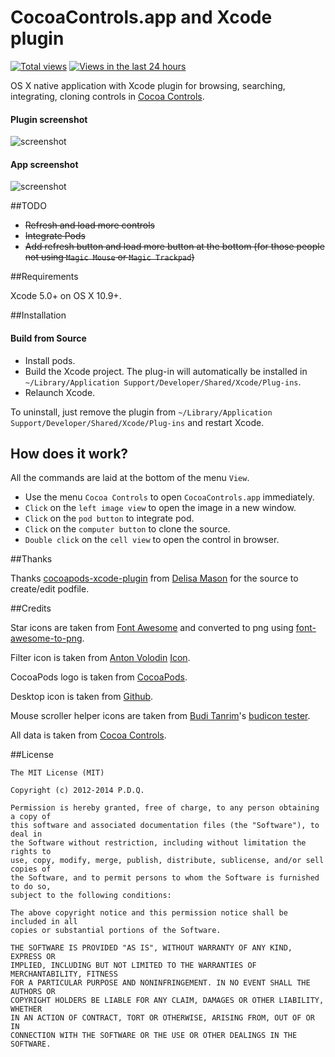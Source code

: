 CocoaControls.app and Xcode plugin
===================
[![Total views](https://sourcegraph.com/api/repos/github.com/yeahdongcn/RSImageOptimPlugin/counters/views.png)](https://sourcegraph.com/github.com/yeahdongcn/RSImageOptimPlugin)
[![Views in the last 24 hours](https://sourcegraph.com/api/repos/github.com/yeahdongcn/RSImageOptimPlugin/counters/views-24h.png)](https://sourcegraph.com/github.com/yeahdongcn/RSImageOptimPlugin)

OS X native application with Xcode plugin for browsing, searching, integrating, cloning controls in [Cocoa Controls](http://cocoacontrols.com/). 

#### Plugin screenshot
![screenshot](https://raw.githubusercontent.com/yeahdongcn/CocoaControlsPlugin/master/plugin_screenshot.png)

#### App screenshot
![screenshot](https://raw.githubusercontent.com/yeahdongcn/CocoaControlsPlugin/master/app_screenshot.png)


##TODO
* ~~Refresh and load more controls~~
* ~~Integrate Pods~~
* ~~Add refresh button and load more button at the bottom (for those people not using `Magic Mouse` or `Magic Trackpad`)~~

##Requirements

Xcode 5.0+ on OS X 10.9+.

##Installation

#### Build from Source

* Install pods.
* Build the Xcode project. The plug-in will automatically be installed in `~/Library/Application Support/Developer/Shared/Xcode/Plug-ins`. 
* Relaunch Xcode.

To uninstall, just remove the plugin from `~/Library/Application Support/Developer/Shared/Xcode/Plug-ins` and restart Xcode.

## How does it work?

All the commands are laid at the bottom of the menu `View`.

* Use the menu `Cocoa Controls` to open `CocoaControls.app` immediately.
* `Click` on the `left image view` to open the image in a new window.
* `Click` on the `pod button` to integrate pod.
* `Click` on the `computer button` to clone the source.
* `Double click` on the `cell view` to open the control in browser.

##Thanks

Thanks [cocoapods-xcode-plugin](https://github.com/kattrali/cocoapods-xcode-plugin) from [Delisa Mason](https://github.com/kattrali) for the source to create/edit podfile.

##Credits

Star icons are taken from [Font Awesome](http://fontawesome.io/) and converted to png using [font-awesome-to-png](https://github.com/odyniec/font-awesome-to-png).

Filter icon is taken from [Anton Volodin](https://dribbble.com/cuzmich) [Icon](https://dribbble.com/shots/444019-Icons?list=users&offset=0).

CocoaPods logo is taken from [CocoaPods](http://cocoapods.org/).

Desktop icon is taken from [Github](https://github.com).

Mouse scroller helper icons are taken from [Budi Tanrim](https://dribbble.com/buditanrim)'s [budicon tester](https://dribbble.com/shots/1182482-budicon-tester?list=users&offset=21).

All data is taken from [Cocoa Controls](http://cocoacontrols.com/).

##License

    The MIT License (MIT)

    Copyright (c) 2012-2014 P.D.Q.

    Permission is hereby granted, free of charge, to any person obtaining a copy of
    this software and associated documentation files (the "Software"), to deal in
    the Software without restriction, including without limitation the rights to
    use, copy, modify, merge, publish, distribute, sublicense, and/or sell copies of
    the Software, and to permit persons to whom the Software is furnished to do so,
    subject to the following conditions:

    The above copyright notice and this permission notice shall be included in all
    copies or substantial portions of the Software.

    THE SOFTWARE IS PROVIDED "AS IS", WITHOUT WARRANTY OF ANY KIND, EXPRESS OR
    IMPLIED, INCLUDING BUT NOT LIMITED TO THE WARRANTIES OF MERCHANTABILITY, FITNESS
    FOR A PARTICULAR PURPOSE AND NONINFRINGEMENT. IN NO EVENT SHALL THE AUTHORS OR
    COPYRIGHT HOLDERS BE LIABLE FOR ANY CLAIM, DAMAGES OR OTHER LIABILITY, WHETHER
    IN AN ACTION OF CONTRACT, TORT OR OTHERWISE, ARISING FROM, OUT OF OR IN
    CONNECTION WITH THE SOFTWARE OR THE USE OR OTHER DEALINGS IN THE SOFTWARE.

